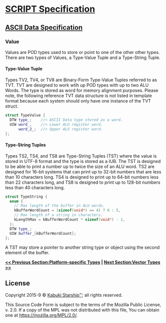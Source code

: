 # [SCRIPT Specification](../readme.md)

## [ASCII Data Specification](readme.md)

### Value

Values are POD types used to store or point to one of the other other types. There are two types of Values, a Type-Value Tuple and a Type-String Tuple.

#### Type-Value Tuple

Types TV2, TV4, or TV8  are Binary-Form Type-Value Tuples referred to as TVT. TVT are designed to work wtih up POD types with up to two ALU Words. The type is stored as word for memory alignment purposes. Please note, the following reference TVT data structure is not listed in template format because each system should only have one instance of the TVT struct.

```C++
struct TypeValue {
  DTW type_;    //< ASCII Data type stored as a word.
  UIW word_,    //< Lower ALU register word.
      word_2_;  //< Upper ALU register word.
};
```

#### Type-String Tuples

Types TS2, TS4, and TS8 are Type-String Tuples (TST) where the value is stored in UTF-8 format and the type is stored as a IUB. The TST is designed to be able to print a number up to twice the size of an ALU word. TS2 are designed for 16-bit systems that can print up to 32-bit numbers that are less than 10 characters long. TS4 is designed to print up to 64-bit numbers less than 22 characters long, and TS8 is designed to print up to 128-bit numbers less than 40 characters long.

```C++
struct TypeString {
  enum {
    // Max length of the buffer in ALU words.
    kBufferWordCount = (sizeof(void*) == 4) ? 6 : 5,
    // Max length of a string in characters.
    kLengthMax = kBufferWordCount * sizeof(void*) - 1,
  };
  DTW type_;
  UIW buffer_[kBufferWordCount];
};
```

A TST may store a pointer to another string type or object using the second element of the buffer.

**[<< Previous Section:Platform-specific Types](./platform_specific_pod_types.md) | [Next Section:Vector Types >>](./vector_types/readme.md)**

## License

Copyright 2015-9 © [Kabuki Starship™](https://kabukistarship.com); all rights reserved.

This Source Code Form is subject to the terms of the Mozilla Public License, v. 2.0. If a copy of the MPL was not distributed with this file, You can obtain one at <https://mozilla.org/MPL/2.0/>.
